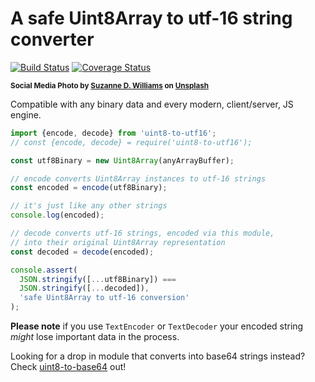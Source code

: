 # A safe Uint8Array to utf-16 string converter

[![Build Status](https://travis-ci.com/WebReflection/uint8-to-utf16.svg?branch=master)](https://travis-ci.com/WebReflection/uint8-to-utf16) [![Coverage Status](https://coveralls.io/repos/github/WebReflection/uint8-to-utf16/badge.svg?branch=master)](https://coveralls.io/github/WebReflection/uint8-to-utf16?branch=master)

<sup>**Social Media Photo by [Suzanne D. Williams](https://unsplash.com/@scw1217) on [Unsplash](https://unsplash.com/)**</sup>

Compatible with any binary data and every modern, client/server, JS engine.

```js
import {encode, decode} from 'uint8-to-utf16';
// const {encode, decode} = require('uint8-to-utf16');

const utf8Binary = new Uint8Array(anyArrayBuffer);

// encode converts Uint8Array instances to utf-16 strings
const encoded = encode(utf8Binary);

// it's just like any other strings
console.log(encoded);

// decode converts utf-16 strings, encoded via this module,
// into their original Uint8Array representation
const decoded = decode(encoded);

console.assert(
  JSON.stringify([...utf8Binary]) ===
  JSON.stringify([...decoded]),
  'safe Uint8Array to utf-16 conversion'
);
```

**Please note** if you use `TextEncoder` or `TextDecoder` your encoded string _might_ lose important data in the process.

Looking for a drop in module that converts into base64 strings instead? Check [uint8-to-base64](https://github.com/WebReflection/uint8-to-base64#readme) out!
